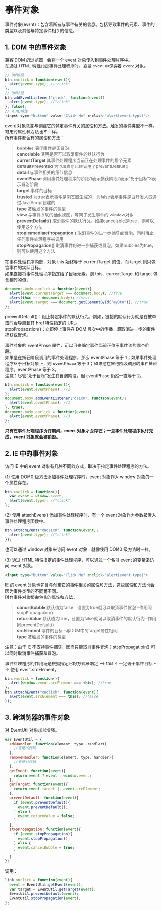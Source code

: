 # 事件对象
事件对象(event)：包含着所有与事件有关的信息。包括导致事件的元素、事件的类型以及其他与特定事件相关的信息。 <br>

## 1. DOM 中的事件对象
兼容 DOM 的浏览器，会将一个 event 对象传入到事件处理程序中。 <br>
在通过 HTML 特性指定事件处理程序时，变量 event 中保存着 event 对象。 <br>
```js
// DOM0级
btn.onclick = function(event){ 
  alert(event.type); //"click"
};
// DOM2级
btn.addEventListener("click", function(event){
  alert(event.type); //"click" 
}, false);
// HTML特性
<input type="button" value="Click Me" onclick="alert(event.type)"/>
```
event 对象包含与创建它的特定事件有关的属性和方法。触发的事件类型不一样，可用的属性和方法也不一样。 <br>
所有事件都会有的属性和方法： <br>
> **bubbles** 表明事件是否冒泡 <br>
> **cancelable** 表明是否可以取消事件的默认行为 <br>
> **currentTarget** 其事件处理程序当前正在处理事件的那个元素 <br>
> **defaultPrevented** 为true表示已经调用了preventDefault() <br>
> **detail** 与事件相关的细节信息 <br>
> **eventPhase** 调用事件处理程序的阶段:1表示捕获阶段2表示“处于目标”3表示冒泡阶段 <br>
> **target** 事件的目标 <br>
> **trusted** 为true表示事件是浏览器生成的，为false表示事件是由开发人员通过JavaScript创建的 <br>
> **type** 被触发的事件的类型 <br>
> **view** 与事件关联的抽象视图。等同于发生事件的 window对象 <br>
> **preventDefault()** 取消事件的默认行为。如果cancelable是true，则可以使用这个方法 <br>
> **stopImmediatePropagation()** 取消事件的进一步捕获或冒泡，同时阻止任何事件处理程序被调用 <br>
> **stopPropagation()** 取消事件的进一步捕获或冒泡。如果bubbles为true，则可以使用这个方法 <br>

在事件处理程序内部，对象 this 始终等于 currentTarget 的值，而 target 则只包含事件的实际目标。 <br>
如果直接将事件处理程序指定给了目标元素，则 this、currentTarget 和 target 包含相同的值。 <br>
```js
document.body.onclick = function(event){ 
  alert(event.currentTarget === document.body); //true 
  alert(this === document.body); //true 
  alert(event.target === document.getElementById("myBtn")); //true
};
```

preventDefault()：阻止特定事件的默认行为。例如，链接的默认行为就是在被单击时会导航到其 href 特性指定的 URL。 <br>
stopPropagation()：立即停止事件在 DOM 层次中的传播，即取消进一步的事件捕获或冒泡。 <br>

事件对象的 eventPhase 属性，可以用来确定事件当前正位于事件流的哪个阶段。 <br>
如果是在捕获阶段调用的事件处理程序，那么 eventPhase 等于 1；如果事件处理程序处于目标对象上，则 eventPhase 等于 2；如果是在冒泡阶段调用的事件处理程序，eventPhase 等于 3。 <br>
注意：尽管“处于目标”发生在冒泡阶段，但 eventPhase 仍然一直等于 2。 <br>
```js
btn.onclick = function(event){
  alert(event.eventPhase); //2
};
document.body.addEventListener("click", function(event){
  alert(event.eventPhase); //1
}, true);
document.body.onclick = function(event){
  alert(event.eventPhase); //3
};
```

**只有在事件处理程序执行期间，event 对象才会存在；一旦事件处理程序执行完成，event 对象就会被销毁。** <br>

## 2. IE 中的事件对象
访问 IE 中的 event 对象有几种不同的方式，取决于指定事件处理程序的方法。 <br>

(1) 使用 DOM0 级方法添加事件处理程序时，event 对象作为 window 对象的一个属性存在。 <br>
```js
btn.onclick = function(){
  var event = window.event;
  alert(event.type); //"click"
};
```

(2) 使用 attachEvent() 添加事件处理程序时，有一个 event 对象作为参数被传入事件处理程序函数中。 <br>
```js
btn.attachEvent("onclick", function(event){ 
  alert(event.type); //"click"
});
```
也可以通过 window 对象来访问 event 对象，就像使用 DOM0 级方法时一样。 <br>

(3) 通过 HTML 特性指定的事件处理程序，可以通过一个名叫 event 的变量来访问 event 对象。 <br>
```html
<input type="button" value="Click Me" onclick="alert(event.type)">
```

IE 的 event 对象也包含与创建它的事件相关的属性和方法，这些属性和方法也会因为事件类型的不同而不同。 <br>
所有事件对象都会包含的属性和方法： <br>
> **cancelBubble** 默认值为false，设置为true就可以取消事件冒泡 -作用同stopPropagation() <br>
> **returnValue** 默认值为true，设置为false就可以取消事件的默认行为 -作用同preventDefault() <br>
> **srcElement** 事件的目标 -与DOM中的target属性相同 <br>
> **type** 被触发的事件的类型 <br>

注意：由于 IE 不支持事件捕获，因而只能取消事件冒泡；stopPropagatioin() 可以同时取消事件捕获和冒泡。 <br>

事件处理程序的作用域是根据指定它的方式来确定 --> this 不一定等于事件目标 --> 使用 event.srcElement。 <br>
```js
btn.onclick = function(){
  alert(window.event.srcElement === this); //true
};
btn.attachEvent("onclick", function(event){
  alert(event.srcElement === this); //false
});
```

## 3. 跨浏览器的事件对象
对 EventUtil 对象加以增强。 <br>
```js
var EventUtil = {
  addHandler: function(element, type, handler){
    //省略的代码 
  },
  removeHandler: function(element, type, handler){
    //省略的代码 
  },
  getEvent: function(event){
    return event ? event : window.event;
  },
  getTarget: function(event){
    return event.target || event.srcElement;
  },
  preventDefault: function(event){
    if (event.preventDefault){
      event.preventDefault();
    } else {
      event.returnValue = false;
    }
  },
  stopPropagation: function(event){
    if (event.stopPropagation){
      event.stopPropagation();
    } else {
      event.cancelBubble = true;
    }
  }
};
```
调用： <br>
```js
link.onclick = function(event){
  event = EventUtil.getEvent(event);
  var target = EventUtil.getTarget(event);
  EventUtil.preventDefault(event);
  EventUtil.stopPropagation(event);
};
```